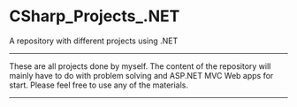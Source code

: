 # CSharp_Projects_.NET
A repository with different projects using .NET 

-----------------------------------------------

These are all projects done by myself.
The content of the repository will mainly have to do with problem solving and ASP.NET MVC Web apps for start.
Please feel free to use any of the materials.

-----------------------------------------------
